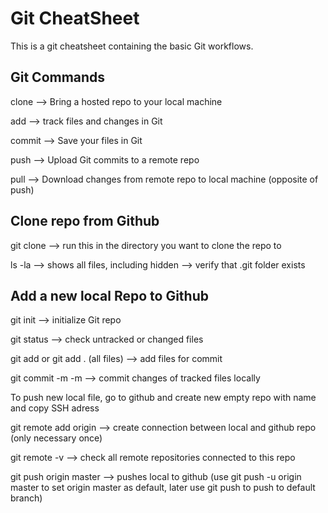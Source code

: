 # Git CheatSheet

This is a git cheatsheet containing the basic Git workflows.

## Git Commands

clone --> Bring a hosted repo to your local machine

add --> track files and changes in Git

commit --> Save your files in Git

push --> Upload Git commits to a remote repo

pull --> Download changes from remote repo to local machine (opposite of push)

## Clone repo from Github

git clone <SSH address> --> run this in the directory you want to clone the repo to
  
ls -la --> shows all files, including hidden --> verify that .git folder exists
  
## Add a new local Repo to Github

git init --> initialize Git repo

git status --> check untracked or changed files

git add <filename> or git add . (all files) --> add files for commit
  
git commit -m <message> -m <description> --> commit changes of tracked files locally
  
To push new local file, go to github and create new empty repo with name <newRepo> and copy SSH adress <SSH address>

git remote add origin <SSH address> --> create connection between local and github repo (only necessary once)

git remote -v --> check all remote repositories connected to this repo
  
git push origin master --> pushes local to github (use git push -u origin master to set origin master as default, later use git push to push to default branch)
  


